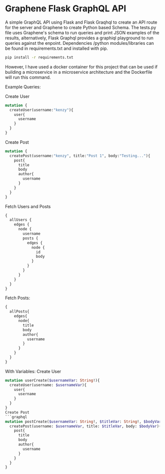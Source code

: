 # Graphene Flask GraphQL API

A simple GraphQL API using Flask and Flask Graqhql to create an API route for the server and Graphene to create Python based Schema. The tests.py file uses Graphene's schema to run queries and print JSON examples of the results, alternatively, Flask Graphql provides a graphiql playground to run queries against the enpoint. Dependencies /python modules/libraries can be found in requirements.txt and installed with pip. 
```bash
pip install -r requirements.txt
```
However, I have used a docker container for this project that can be used if building a microservice in a microservice architecture and the Dockerfile will run this command.

Example Queries:

Create User
```graphql
mutation {
  createUser(username:"kenzy"){
    user{
      username
    }
  }
}
```
Create Post
```graphql
mutation {
  createPost(username:"kenzy", title:"Post 1", body:"Testing..."){
    post{
      title
      body
      author{
        username
      }
    }
  }
}
```
Fetch Users and Posts
```graphql
{
  allUsers {
    edges {
      node {
        username
        posts {
          edges {
            node {
              id
              body
            }
          }
        }
      }
    }
  }
}
```
Fetch Posts:
```graphql
{
  allPosts{
    edges{
      node{
        title
        body
        author{
          username
        }
      }
    }
  }
}
```

With Variables:
Create User
```graphql
mutation userCreate($usernameVar: String!){
  createUser(username: $usernameVar){
    user{
      username
    }
  }
}
Create Post
```graphql
mutation postCreate($usernameVar: String!, $titleVar: String!, $bodyVar: String!){
  createPost(username: $usernameVar, title: $titleVar, body: $bodyVar){
    post{
      title
      body
      author{
        username
      }
    }
  }
}
```